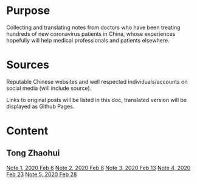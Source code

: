 # Purpose

Collecting and translating notes from doctors who have been treating hundreds of new coronavirus patients in China, whose experiences hopefully will help medical professionals and patients elsewhere.

# Sources

Reputable Chinese websites and well respected individuals/accounts on social media (will include source).

Links to original posts will be listed in this doc, translated version will be displayed as Github Pages.

# Content

## Tong Zhaohui

[Note 1, 2020 Feb 6](http://www.zhishifenzi.com/depth/depth/8195.html)
[Note 2, 2020 Feb 8](http://www.zhishifenzi.com/depth/depth/8221.html)
[Note 3, 2020 Feb 13](http://www.zhishifenzi.com/depth/depth/8250.html)
[Note 4, 2020 Feb 23](http://m.zhishifenzi.com/depth/depth/8321.html)
[Note 5, 2020 Feb 28](http://m.zhishifenzi.com/depth/depth/8377.html)
